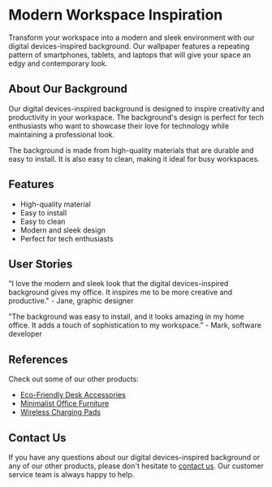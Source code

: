 <!--font:Lobster-->

# Modern Workspace Inspiration

Transform your workspace into a modern and sleek environment with our digital devices-inspired background. Our wallpaper features a repeating pattern of smartphones, tablets, and laptops that will give your space an edgy and contemporary look.

## About Our Background

Our digital devices-inspired background is designed to inspire creativity and productivity in your workspace. The background's design is perfect for tech enthusiasts who want to showcase their love for technology while maintaining a professional look.

The background is made from high-quality materials that are durable and easy to install. It is also easy to clean, making it ideal for busy workspaces.

## Features

- High-quality material
- Easy to install
- Easy to clean
- Modern and sleek design
- Perfect for tech enthusiasts

## User Stories

"I love the modern and sleek look that the digital devices-inspired background gives my office. It inspires me to be more creative and productive." - Jane, graphic designer

"The background was easy to install, and it looks amazing in my home office. It adds a touch of sophistication to my workspace." - Mark, software developer

## References

Check out some of our other products:

- [Eco-Friendly Desk Accessories](#)
- [Minimalist Office Furniture](#)
- [Wireless Charging Pads](#)

## Contact Us

If you have any questions about our digital devices-inspired background or any of our other products, please don't hesitate to [contact us](#). Our customer service team is always happy to help.

<!--

Write me content for website with wallpaper which alt text is:

"A wallpaper featuring a repeating pattern of sleek and modern digital devices, such as smartphones, tablets, and laptops."

The name/title of the page should not be 1:1 copy of the alt text but rather a real content of the website which is using this wallpaper.

- Use markdown format 
- Start with heading
- Heading should be short and concise
- The content should look like a real website 
- The website should not be about the wallpaper, wallpaper is just a related background
- Heading should be contain work "wallpaper" or "background"
- Include real sections like references, contact, user stories, etc. use things relevant to the page purpose.
- Feel free to use structure like headings, bullets, numbering, blockquotes, paragraphs, horizontal lines, etc.
- You can use formatting like bold or _italic_
- You can include UTF-8 emojis
- Links should be only #hash anchors (and you can refer to the document itself)
- Do not include images


---


# Tech Savvy Workspace Wallpaper

Transform your workspace into a modern and sleek environment with our Tech Savvy Workspace Wallpaper. This wallpaper features a repeating pattern of digital devices, including smartphones, tablets, and laptops, that will give your space an edgy and contemporary look.

## About Our Wallpaper

Our Tech Savvy Workspace Wallpaper is designed to inspire creativity and productivity in your workspace. The wallpaper's design is perfect for tech enthusiasts who want to showcase their love for technology while maintaining a professional look.

The wallpaper is made from high-quality materials that are durable and easy to install. It is also easy to clean, making it ideal for busy workspaces.

## Features

- High-quality material
- Easy to install
- Easy to clean
- Modern and sleek design
- Perfect for tech enthusiasts

## User Stories

"I love the Tech Savvy Workspace Wallpaper! It adds a modern touch to my office and inspires me to be more creative." - Jane, graphic designer

"The wallpaper was easy to install, and it looks amazing in my home office. I get compliments on it all the time!" - Mark, software developer

## References

Check out some of our other products:

- [Eco-Friendly Desk Accessories](#)
- [Minimalist Office Furniture](#)
- [Wireless Charging Pads](#)

## Contact Us

If you have any questions about our Tech Savvy Workspace Wallpaper or any of our other products, please don't hesitate to [contact us](#). Our customer service team is always happy to help.


---


Heading should not include word "wallpaper". The website should not be about the wallpaper itself, wallpaper is just a related background, rewrite whole content.


---


# Modern Workspace Inspiration

Transform your workspace into a modern and sleek environment with our digital devices-inspired background. Our wallpaper features a repeating pattern of smartphones, tablets, and laptops that will give your space an edgy and contemporary look.

## About Our Background

Our digital devices-inspired background is designed to inspire creativity and productivity in your workspace. The background's design is perfect for tech enthusiasts who want to showcase their love for technology while maintaining a professional look.

The background is made from high-quality materials that are durable and easy to install. It is also easy to clean, making it ideal for busy workspaces.

## Features

- High-quality material
- Easy to install
- Easy to clean
- Modern and sleek design
- Perfect for tech enthusiasts

## User Stories

"I love the modern and sleek look that the digital devices-inspired background gives my office. It inspires me to be more creative and productive." - Jane, graphic designer

"The background was easy to install, and it looks amazing in my home office. It adds a touch of sophistication to my workspace." - Mark, software developer

## References

Check out some of our other products:

- [Eco-Friendly Desk Accessories](#)
- [Minimalist Office Furniture](#)
- [Wireless Charging Pads](#)

## Contact Us

If you have any questions about our digital devices-inspired background or any of our other products, please don't hesitate to [contact us](#). Our customer service team is always happy to help.

-->
